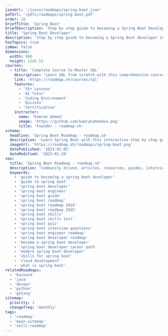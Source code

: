 ```yaml
---
jsonUrl: '/jsons/roadmaps/spring-boot.json'
pdfUrl: '/pdfs/roadmaps/spring-boot.pdf'
order: 10
briefTitle: 'Spring Boot'
briefDescription: 'Step by step guide to becoming a Spring Boot Developer in 2025'
title: 'Spring Boot Developer'
description: 'Step by step guide to becoming a Spring Boot developer in 2025'
hasTopics: true
isNew: false
dimensions:
  width: 968
  height: 1245.52
courses:
  - title: 'Complete Course to Master SQL'
    description: 'Learn SQL from scratch with this comprehensive course'
    link: 'https://roadmap.sh/courses/sql'
    features:
      - '55+ Lessons'
      - 'AI Tutor'
      - 'Coding Environment'
      - 'Quizzes'
      - 'Certification'
    instructor:
      name: 'Kamran Ahmed'
      image: 'https://github.com/kamranahmedse.png'
      title: 'Founder - roadmap.sh'
schema:
  headline: 'Spring Boot Roadmap - roadmap.sh'
  description: 'Learn Spring Boot with this interactive step by step guide in 2025. We also have resources and short descriptions attached to the roadmap items so you can get everything you want to learn in one place.'
  imageUrl: 'https://roadmap.sh/roadmaps/spring-boot.png'
  datePublished: '2023-01-05'
  dateModified: '2023-01-20'
seo:
  title: 'Spring Boot Roadmap - roadmap.sh'
  description: 'Community driven, articles, resources, guides, interview questions, quizzes for spring boot development. Learn to become a modern Spring Boot developer by following the steps, skills, resources and guides listed in this roadmap.'
  keywords:
    - 'guide to becoming a spring boot developer'
    - 'guide to spring boot'
    - 'spring boot developer'
    - 'spring boot engineer'
    - 'spring boot guide'
    - 'spring boot roadmap'
    - 'spring boot roadmap 2024'
    - 'spring boot roadmap 2025'
    - 'spring boot skills'
    - 'spring boot skills test'
    - 'spring boot quiz'
    - 'spring boot interview questions'
    - 'spring boot engineer roadmap'
    - 'spring boot developer roadmap'
    - 'become a spring boot developer'
    - 'spring boot developer career path'
    - 'modern spring boot developer'
    - 'skills for spring boot'
    - 'cloud development'
    - 'what is spring boot'
relatedRoadmaps:
  - 'backend'
  - 'java'
  - 'devops'
  - 'python'
  - 'golang'
sitemap:
  priority: 1
  changefreq: 'monthly'
tags:
  - 'roadmap'
  - 'main-sitemap'
  - 'skill-roadmap'
---
```

